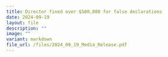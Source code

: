```yaml
---
title: Director fined over $500,000 for false declarations
date: 2024-09-19
layout: file
description: ""
image: ""
variant: markdown
file_url: /files/2024_09_19_Media_Release.pdf
---
```

